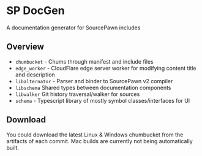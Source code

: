 # SP DocGen

A documentation generator for SourcePawn includes

## Overview

- `chumbucket` - Chums through manifest and include files
- `edge_worker` - CloudFlare edge server worker for modifying content title and description
- `libalternator` - Parser and binder to SourcePawn v2 compiler
- `libschema` Shared types between documentation components
- `libwalker` Git history traversal/walker for sources
- `schema` - Typescript library of mostly symbol classes/interfaces for UI

## Download

You could download the latest Linux & Windows chumbucket from the artifacts of each commit. Mac builds are currently not being automatically built.

